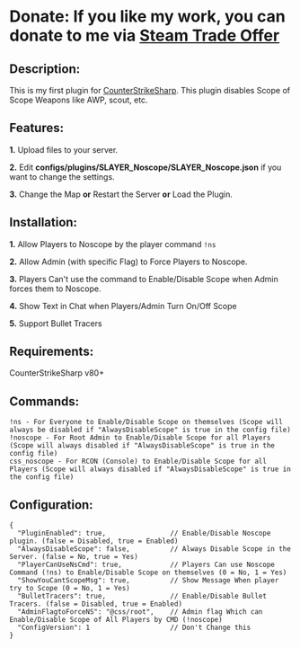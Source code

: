 # Donate: If you like my work, you can donate to me via [Steam Trade Offer](https://bit.ly/3qDpgPd)

## Description:
This is my first plugin for [CounterStrikeSharp](https://docs.cssharp.dev/). This plugin disables Scope of Scope Weapons like AWP, scout, etc.

## Features:
**1.** Upload files to your server.

**2.** Edit **configs/plugins/SLAYER_Noscope/SLAYER_Noscope.json** if you want to change the settings.

**3.** Change the Map **or** Restart the Server **or** Load the Plugin.

## Installation:
**1.** Allow Players to Noscope by the player command `!ns`

**2.** Allow Admin (with specific Flag) to Force Players to Noscope.

**3.** Players Can't use the command to Enable/Disable Scope when Admin forces them to Noscope.

**4.** Show Text in Chat when Players/Admin Turn On/Off Scope

**5.** Support Bullet Tracers

## Requirements:
CounterStrikeSharp v80+

## Commands:
```
!ns - For Everyone to Enable/Disable Scope on themselves (Scope will always be disabled if "AlwaysDisableScope" is true in the config file)
!noscope - For Root Admin to Enable/Disable Scope for all Players (Scope will always disabled if "AlwaysDisableScope" is true in the config file)
css_noscope - For RCON (Console) to Enable/Disable Scope for all Players (Scope will always disabled if "AlwaysDisableScope" is true in the config file)
```

## Configuration:
```
{
  "PluginEnabled": true,                // Enable/Disable Noscope plugin. (false = Disabled, true = Enabled)
  "AlwaysDisableScope": false,          // Always Disable Scope in the Server. (false = No, true = Yes)
  "PlayerCanUseNsCmd": true,            // Players Can use Noscope Command (!ns) to Enable/Disable Scope on themselves (0 = No, 1 = Yes)
  "ShowYouCantScopeMsg": true,          // Show Message When player try to Scope (0 = No, 1 = Yes)
  "BulletTracers": true,                // Enable/Disable Bullet Tracers. (false = Disabled, true = Enabled)
  "AdminFlagtoForceNS": "@css/root",    // Admin flag Which can Enable/Disable Scope of All Players by CMD (!noscope)
  "ConfigVersion": 1                    // Don't Change this
}
```
